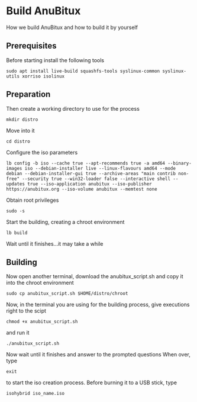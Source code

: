 # Build AnuBitux
How we build AnuBitux and how to build it by yourself 

## Prerequisites
Before starting install the following tools
```
sudo apt install live-build squashfs-tools syslinux-common syslinux-utils xorriso isolinux
```
## Preparation
Then create a working directory to use for the process
```
mkdir distro
```
Move into it
```
cd distro
```
Configure the iso parameters
```
lb config -b iso --cache true --apt-recommends true -a amd64 --binary-images iso --debian-installer live --linux-flavours amd64 --mode debian --debian-installer-gui true --archive-areas "main contrib non-free" --security true --win32-loader false --interactive shell --updates true --iso-application anubitux --iso-publisher https://anubitux.org --iso-volume anubitux --memtest none
```
Obtain root privileges
```
sudo -s
```
Start the building, creating a chroot environment
```
lb build
```
Wait until it finishes...it may take a while

## Building
Now open another terminal, download the anubitux_script.sh and copy it into the chroot environment
```
sudo cp anubitux_script.sh $HOME/distro/chroot
```
Now, in the terminal you are using for the building process, give executions right to the scipt
```
chmod +x anubitux_script.sh
```
and run it
```
./anubitux_script.sh
```
Now wait until it finishes and answer to the prompted questions
When over, type 
```
exit
```
to start the iso creation process.
Before burning it to a USB stick, type
```
isohybrid iso_name.iso
```



